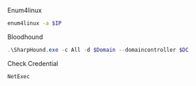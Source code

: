 Enum4linux
```bash
enum4linux -a $IP
```

Bloodhound
```powershell
.\SharpHound.exe -c All -d $Domain --domaincontroller $DC
```

Check Credential
```
NetExec
```
